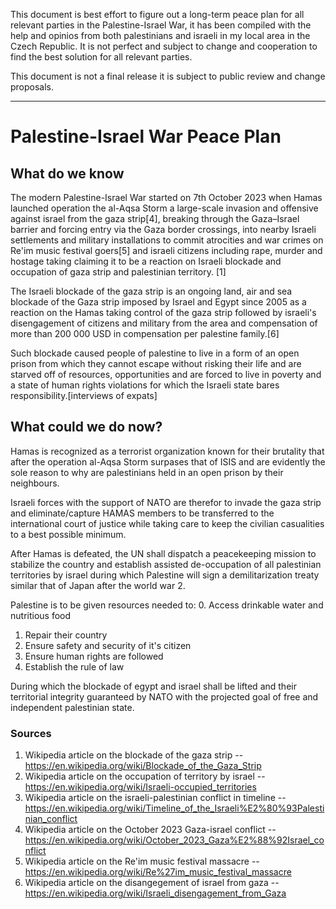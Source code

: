 This document is best effort to figure out a long-term peace plan for all relevant parties in the Palestine-Israel War, it has been compiled with the help and opinios from both palestinians and israeli in my local area in the Czech Republic. It is not perfect and subject to change and cooperation to find the best solution for all relevant parties.

This document is not a final release it is subject to public review and change proposals.

---

# Palestine-Israel War Peace Plan

## What do we know

The modern Palestine-Israel War started on 7th October 2023 when Hamas launched operation the al-Aqsa Storm a large-scale invasion and offensive against israel from the gaza strip[4], breaking through the Gaza–Israel barrier and forcing entry via the Gaza border crossings, into nearby Israeli settlements and military installations to commit atrocities and war crimes on Re'im music festival goers[5] and israeli citizens including rape, murder and hostage taking claiming it to be a reaction on Israeli blockade and occupation of gaza strip and palestinian territory. [1]

The Israeli blockade of the gaza strip is an ongoing land, air and sea blockade of the Gaza strip imposed by Israel and Egypt since 2005 as a reaction on the Hamas taking control of the gaza strip followed by israeli's disengagement of citizens and military from the area and compensation of more than 200 000 USD in compensation per palestine family.[6]

Such blockade caused people of palestine to live in a form of an open prison from which they cannot escape without risking their life and are starved off of resources, opportunities and are forced to live in poverty and a state of human rights violations for which the Israeli state bares responsibility.[interviews of expats]

## What could we do now?

Hamas is recognized as a terrorist organization known for their brutality that after the operation al-Aqsa Storm surpases that of ISIS and are evidently the sole reason to why are palestinians held in an open prison by their neighbours.

Israeli forces with the support of NATO are therefor to invade the gaza strip and eliminate/capture HAMAS members to be transferred to the international court of justice while taking care to keep the civilian casualities to a best possible minimum.

After Hamas is defeated, the UN shall dispatch a peacekeeping mission to stabilize the country and establish assisted de-occupation of all palestinian territories by israel during which Palestine will sign a demilitarization treaty similar that of Japan after the world war 2.

Palestine is to be given resources needed to:
0. Access drinkable water and nutritious food
1. Repair their country
2. Ensure safety and security of it's citizen
3. Ensure human rights are followed
4. Establish the rule of law

During which the blockade of egypt and israel shall be lifted and their territorial integrity guaranteed by NATO with the projected goal of free and independent palestinian state.

### Sources

1. Wikipedia article on the blockade of the gaza strip -- https://en.wikipedia.org/wiki/Blockade_of_the_Gaza_Strip
2. Wikipedia article on the occupation of territory by israel -- https://en.wikipedia.org/wiki/Israeli-occupied_territories
3. Wikipedia article on the israeli-palestinian conflict in timeline -- https://en.wikipedia.org/wiki/Timeline_of_the_Israeli%E2%80%93Palestinian_conflict
4. Wikipedia article on the October 2023 Gaza-israel conflict -- https://en.wikipedia.org/wiki/October_2023_Gaza%E2%88%92Israel_conflict
5. Wikipedia article on the Re'im music festival massacre -- https://en.wikipedia.org/wiki/Re%27im_music_festival_massacre
6. Wikipedia article on the disangegement of israel from gaza -- https://en.wikipedia.org/wiki/Israeli_disengagement_from_Gaza
